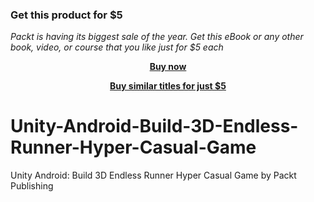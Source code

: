 
### Get this product for $5

<i>Packt is having its biggest sale of the year. Get this eBook or any other book, video, or course that you like just for $5 each</i>


<b><p align='center'>[Buy now](https://packt.link/9781800565678)</p></b>


<b><p align='center'>[Buy similar titles for just $5](https://subscription.packtpub.com/search)</p></b>


# Unity-Android-Build-3D-Endless-Runner-Hyper-Casual-Game
Unity Android: Build 3D Endless Runner Hyper Casual Game by Packt Publishing
